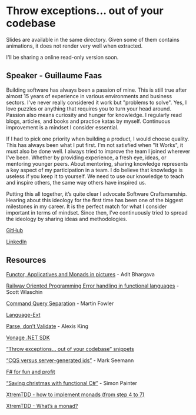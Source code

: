 # Throw exceptions... out of your codebase

Slides are available in the same directory.
Given some of them contains animations, it does not render very well when extracted.

I'll be sharing a online read-only version soon.

## Speaker - Guillaume Faas

Building software has always been a passion of mine. This is still true after almost 15 years of experience in various environments and business sectors. I've never really considered it work but "problems to solve". Yes, I love puzzles or anything that requires you to turn your head around. Passion also means curiosity and hunger for knowledge. I regularly read blogs, articles, and books and practice katas by myself. Continuous improvement is a mindset I consider essential.

If I had to pick one priority when building a product, I would choose quality. This has always been what I put first. I'm not satisfied when "It Works", it must also be done well. I always tried to improve the team I joined wherever I've been. Whether by providing experience, a fresh eye, ideas, or mentoring younger peers. About mentoring, sharing knowledge represents a key aspect of my participation in a team. I do believe that knowledge is useless if you keep it to yourself. We need to use our knowledge to teach and inspire others, the same way others have inspired us.

Putting this all together, it’s quite clear I advocate Software Craftsmanship. Hearing about this ideology for the first time has been one of the biggest milestones in my career. It is the perfect match for what I consider important in terms of mindset. Since then, I’ve continuously tried to spread the ideology by sharing ideas and methodologies.

[GitHub](https://github.com/Tr00d)

[LinkedIn](https://www.linkedin.com/in/guillaumefaas/)

## Resources

[Functor, Applicatives and Monads in pictures](
https://www.adit.io/posts/2013-04-17-functors,_applicatives,_and_monads_in_pictures.html#just-what-is-a-functor,-really) - Adit Bhargava

[Railway Oriented Programming Error handling in functional languages](https://swlaschin.gitbooks.io/fsharpforfunandprofit/content/posts/recipe-part2.html) - Scott Wlaschin

[Command Query Separation](https://www.martinfowler.com/bliki/CommandQuerySeparation.html) - Martin Fowler

[Language-Ext](https://github.com/louthy/language-ext)

[Parse, don’t Validate](https://lexi-lambda.github.io/blog/2019/11/05/parse-don-t-validate/) - Alexis King

[Vonage .NET SDK](https://github.com/Vonage/vonage-dotnet-sdk)

[“Throw exceptions… out of your codebase” snippets](https://github.com/Tr00d/talk-throw-exceptions)

[“CQS versus server-generated ids”](https://blog.ploeh.dk/2014/08/11/cqs-versus-server-generated-ids/) - Mark Seemann

[F# for fun and profit](https://fsharpforfunandprofit.com/)

[“Saving christmas with functional C#”](https://www.thecodepainter.co.uk/blog/20221206/savechristmas) - Simon Painter

[XtremTDD - how to implement monads (from step 4 to 7)](https://github.com/les-tontons-crafters/xtrem-tdd-money-kata)

[XtremTDD - What’s a monad?](https://xtrem-tdd.netlify.app/Flavours/monads)


